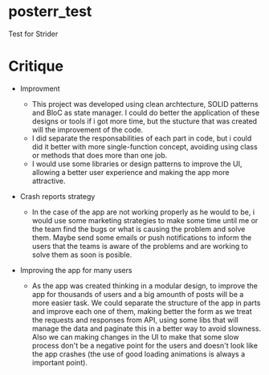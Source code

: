 # posterr_test
Test for Strider

# Critique
* Improvment
  * This project was developed using clean archtecture, SOLID patterns and BloC as state manager. I could do better the application of these designs or tools if i got more time, but the stucture that was created will the improvement of the code. 
  * I did separate the responsabilities of each part in code, but i could did it better with more single-function concept, avoiding using class or methods that does more than one job.
  * I would use some libraries or design patterns to improve the UI, allowing a better user experience and making the app more attractive.
  
* Crash reports strategy
  * In the case of the app are not working properly as he would to be, i would use some marketing strategies to make some time until me or the team find the bugs or what is causing the problem and solve them. Maybe send some emails or push notifications to inform the users that the teams is aware of the problems and are working to solve them as soon is posible.
  
* Improving the app for many users
  * As the app was created thinking in a modular design, to improve the app for thousands of users and a big amounth of posts will be a more easier task. We could separate the structure of the app in parts and improve each one of them, making better the form as we treat the requests and responses from API, using some libs that will manage the data and paginate this in a better way to avoid slowness. Also we can making changes in the UI to make that some slow process don't be a negative point for the users and doesn't look like the app crashes (the use of good loading animations is always a important point).
